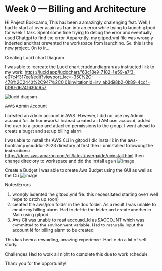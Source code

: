 # Week 0 — Billing and Architecture
Hi Project Bookcamp,
This has been a amazingly challenging feat.
Well, I had to start all over again as I ran into an error while trying to launch gitpod for week 1 task.
Spent some time trying to debug the error and eventually used Chatgpt to find the error.
Apparently, my gitpod.yml file was wrongly indented and that prevented the workspace from launching.
So, this is the new project.
On to ir...


Creating Lucid chart Diagram

I was able to recreate the Lucid chart cruddur diagram as instructed link to my work: https://lucid.app/lucidchart/f63c18e9-7182-4e59-a7f3-e07c4f317ee1/edit?viewport_loc=-350%2C-478%2C2443%2C947%2C0_0&invitationId=inv_ab3d98b2-0b89-4cc4-bf90-d6741630c957

![lucid diagram](https://user-images.githubusercontent.com/53332265/225341733-159483bc-1001-4a15-90a3-00a51cd3287e.png)


AWS Admin Account 

I created an admin account in AWS. However, I did not use my Admin account for thr homework.I instead created an I AM user account, added the user to a group and attached permissions to the group. I went ahead to create a buget and set up billing alarm

I was able to install the AWS CLi in gitpod I did install it in the aws-bootcamp=cruddur-2023 directory at first then I uninstalled followung the instructions: https://docs.aws.amazon.com/cli/latest/userguide/uninstall.html then change directory to workspace and did the install again
![image](https://user-images.githubusercontent.com/53332265/225347565-c8f85fba-dd9b-420e-b5d1-ea82e66f120e.png)


Create a Budget
I was able to create Aws Budget using the GUI as well as the CLi
![image](https://user-images.githubusercontent.com/53332265/225346761-957ca715-59aa-4be6-8b36-2d93d0e57e14.png)

Notes/Errors 
1. wrongly indented the gitpod.yml file..this necessitated starting over( well hope to catch up soon)
2. created the aws/json folder in the doc folder. As a result I was unable to create my billing alarm. Had to delete the folder and create another in Main using gitpod
3. Aws Cli was unable to read accound_Id as $ACCOUNT which was committed to the environment variable. Had to manually input the account Id for billing alarm to be created



This has been a rewarding, amazing experience. Had to do a lot of self study.

Challenges Had to work all night to complete this due to work schedule.

Thank you for the opportunity!
